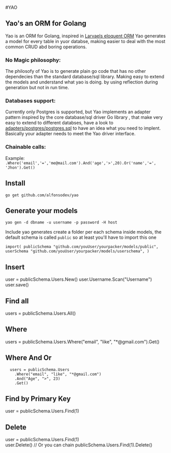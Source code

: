 #YAO
 
## Yao's an ORM for Golang
Yao is an ORM for Golang, inspired in [Larvaels eloquent ORM](http://laravel.com/docs/5.0/eloquent)
Yao generates a model for every table in yuor databse, making easier to deal with the most common CRUD abd boring operations.

### No Magic philosophy: 
The philosofy of Yao is to generate plain go code that has no other dependecies than the standard database/sql library.
Making easy to extend the models and understand what yao is doing. 
by using reflection during generation but not in run time. 

### Databases support:
Currently only Postgres is supported, but Yao implements an adapter pattern inspired by the core database/sql driver Go library ,
that make very easy to extend to different databses, have a look to [adapters/postgres/postgres.sql](http://github.com/alfonsodev/yao)
to have an idea what you need to implent. Basically your adapter needs to meet the Yao driver interface.

### Chainable calls:
Example: 
`.Where('email','=','me@mail.com').And('age','>',20).Or('name','=', 'Jhon').Get()`
## Install
`
go get github.com/alfonsodev/yao
`

## Generate your models 
`
yao gen -d dbname -u username -p password -H host 
`

Include
yao generates create a folder per each schema inside models, 
the default schema is called `public` so at least you'll have to import this one

`
import(
  publicSchema "github.com/youUser/yourpacker/models/public",
  userSchema "github.com/youUser/yourpacker/models/userschema",
)
`


## Insert 
  user = publicSchema.Users.New()
  user.Username.Scan("Username") 
  user.save() 

## Find all
  users = publicSchema.Users.All()
  
## Where
  users = publicSchema.Users.Where("email", "like", "*@gmail.com").Get()

## Where And Or 

	  users = publicSchema.Users
		.Where("email", "like", "*@gmail.com")
		.And("Age", ">", 23)
		.Get()

## Find by Primary Key 
  user = publicSchema.Users.Find(1)  

## Delete
  user = publicSchema.Users.Find(1)  
  user.Delete()
  // Or you can chain 
  publicSchema.Users.Find(1).Delete()

